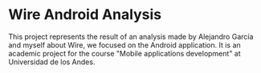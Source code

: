 # Wire Android Analysis

This project represents the result of an analysis made by Alejandro García and myself about Wire, we focused on the Android application. It is an academic project for the course "Mobile applications development" at Universidad de los Andes. 
